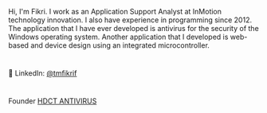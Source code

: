 Hi, I'm Fikri. 
I work as an Application Support Analyst at InMotion technology innovation. I also have experience in programming since 2012. The application that I have ever developed is antivirus for the security of the Windows operating system. Another application that I developed is web-based and device design using an integrated microcontroller.
#
📌 LinkedIn: [@tmfikrif](https://www.linkedin.com/in/tmfikri)
#
Founder [HDCT ANTIVIRUS](https://www.softpedia.com/get/Antivirus/HDCT-ANTIVIRUS.shtml)
#
